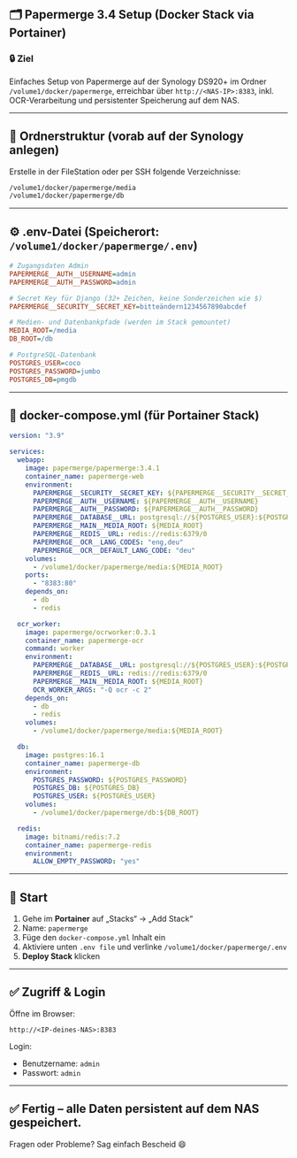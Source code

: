 ## 🗂️ Papermerge 3.4 Setup (Docker Stack via Portainer)

### 🔒 Ziel
Einfaches Setup von Papermerge auf der Synology DS920+ im Ordner `/volume1/docker/papermerge`, erreichbar über `http://<NAS-IP>:8383`, inkl. OCR-Verarbeitung und persistenter Speicherung auf dem NAS.

---

## 📁 Ordnerstruktur (vorab auf der Synology anlegen)

Erstelle in der FileStation oder per SSH folgende Verzeichnisse:

```bash
/volume1/docker/papermerge/media
/volume1/docker/papermerge/db
```

---

## ⚙️ .env-Datei (Speicherort: `/volume1/docker/papermerge/.env`)

```ini
# Zugangsdaten Admin
PAPERMERGE__AUTH__USERNAME=admin
PAPERMERGE__AUTH__PASSWORD=admin

# Secret Key für Django (32+ Zeichen, keine Sonderzeichen wie $)
PAPERMERGE__SECURITY__SECRET_KEY=bitteändern1234567890abcdef

# Medien- und Datenbankpfade (werden im Stack gemountet)
MEDIA_ROOT=/media
DB_ROOT=/db

# PostgreSQL-Datenbank
POSTGRES_USER=coco
POSTGRES_PASSWORD=jumbo
POSTGRES_DB=pmgdb
```

---

## 🐳 docker-compose.yml (für Portainer Stack)

```yaml
version: "3.9"

services:
  webapp:
    image: papermerge/papermerge:3.4.1
    container_name: papermerge-web
    environment:
      PAPERMERGE__SECURITY__SECRET_KEY: ${PAPERMERGE__SECURITY__SECRET_KEY}
      PAPERMERGE__AUTH__USERNAME: ${PAPERMERGE__AUTH__USERNAME}
      PAPERMERGE__AUTH__PASSWORD: ${PAPERMERGE__AUTH__PASSWORD}
      PAPERMERGE__DATABASE__URL: postgresql://${POSTGRES_USER}:${POSTGRES_PASSWORD}@db:5432/${POSTGRES_DB}
      PAPERMERGE__MAIN__MEDIA_ROOT: ${MEDIA_ROOT}
      PAPERMERGE__REDIS__URL: redis://redis:6379/0
      PAPERMERGE__OCR__LANG_CODES: "eng,deu"
      PAPERMERGE__OCR__DEFAULT_LANG_CODE: "deu"
    volumes:
      - /volume1/docker/papermerge/media:${MEDIA_ROOT}
    ports:
      - "8383:80"
    depends_on:
      - db
      - redis

  ocr_worker:
    image: papermerge/ocrworker:0.3.1
    container_name: papermerge-ocr
    command: worker
    environment:
      PAPERMERGE__DATABASE__URL: postgresql://${POSTGRES_USER}:${POSTGRES_PASSWORD}@db:5432/${POSTGRES_DB}
      PAPERMERGE__REDIS__URL: redis://redis:6379/0
      PAPERMERGE__MAIN__MEDIA_ROOT: ${MEDIA_ROOT}
      OCR_WORKER_ARGS: "-Q ocr -c 2"
    depends_on:
      - db
      - redis
    volumes:
      - /volume1/docker/papermerge/media:${MEDIA_ROOT}

  db:
    image: postgres:16.1
    container_name: papermerge-db
    environment:
      POSTGRES_PASSWORD: ${POSTGRES_PASSWORD}
      POSTGRES_DB: ${POSTGRES_DB}
      POSTGRES_USER: ${POSTGRES_USER}
    volumes:
      - /volume1/docker/papermerge/db:${DB_ROOT}

  redis:
    image: bitnami/redis:7.2
    container_name: papermerge-redis
    environment:
      ALLOW_EMPTY_PASSWORD: "yes"
```

---

## 🚀 Start

1. Gehe im **Portainer** auf „Stacks“ → „Add Stack“
2. Name: `papermerge`
3. Füge den `docker-compose.yml` Inhalt ein
4. Aktiviere unten `.env file` und verlinke `/volume1/docker/papermerge/.env`
5. **Deploy Stack** klicken

---

## ✅ Zugriff & Login

Öffne im Browser:
```
http://<IP-deines-NAS>:8383
```
Login:
- Benutzername: `admin`
- Passwort: `admin`

---

## ✅ Fertig – alle Daten persistent auf dem NAS gespeichert.

Fragen oder Probleme? Sag einfach Bescheid 😄
